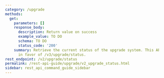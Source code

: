 ```yaml
---
category: /upgrade
methods:
  get:
    parameters: []
    response_body:
      description: Return value on success
      example_value: TO DO
      schema: TO DO
      status_code: '200'
    summary: Retrieve the current status of the upgrade system. This API is deprecated
      in favor of /v3/upgrade/status.
rest_endpoint: /v2/upgrade/status
permalink: /rest-api-guide/upgrade/v2_upgrade_status.html
sidebar: rest_api_command_guide_sidebar
---
```

